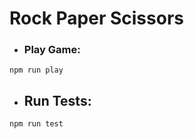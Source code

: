 # Rock Paper Scissors 

* ### Play Game:
```
npm run play
```

* ## Run Tests:
```
npm run test
```
